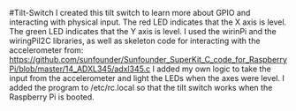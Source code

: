 #Tilt-Switch
I created this tilt switch to learn more about GPIO and interacting with physical input.
The red LED indicates that the X axis is level.
The green LED indicates that the Y axis is level.
I used the wirinPi and the wiringPiI2C libraries, as well as skeleton code for interacting with the accelerometer from:
https://github.com/sunfounder/Sunfounder_SuperKit_C_code_for_RaspberryPi/blob/master/14_ADXL345/adxl345.c
I added my own logic to take the input from the accelerometer and light the LEDs when the axes were level.
I added the program to /etc/rc.local so that the tilt switch works when the Raspberry Pi is booted.
